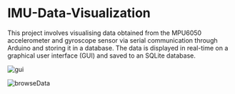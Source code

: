 # IMU-Data-Visualization

This project involves visualising data obtained from the MPU6050 accelerometer and gyroscope sensor via serial communication through Arduino and storing it in a database. The data is displayed in real-time on a graphical user interface (GUI) and saved to an SQLite database.

![gui](https://github.com/user-attachments/assets/b2ffbcf1-ff5b-4733-86e8-a4588d19048a)

![browseData](https://github.com/user-attachments/assets/f0f2bd5e-1a65-4567-aeae-e2dfb923b9bb)

